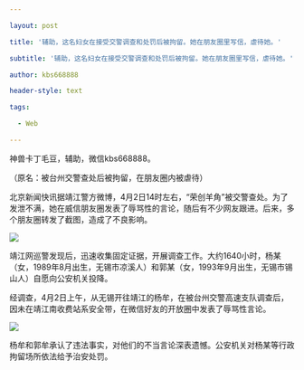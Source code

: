 ---
layout: post
title: '辅助，这名妇女在接受交警调查和处罚后被拘留。她在朋友圈里写信，虐待她。'
subtitle: '辅助，这名妇女在接受交警调查和处罚后被拘留。她在朋友圈里写信，虐待她。'
author: kbs668888
header-style: text
tags:
  - Web
---
神兽卡丁毛豆，辅助，微信kbs668888。

（原名：被台州交警查处后被拘留，在朋友圈内被虐待）

北京新闻快讯据靖江警方微博，4月2日14时左右，“荣创羊角”被交警查处。为了发泄不满，她在威信朋友圈发表了辱骂性的言论，随后有不少网友跟进。后来，多个朋友圈转发了截图，造成了不良影响。

![](http://dingyue.ws.126.net/AWwDIe60Mr7eZlo9LJK=lOo0dn8iMFPa3jwBoNExKR2Hz1554261126345compressflag.jpg)

靖江网巡警发现后，迅速收集固定证据，开展调查工作。大约1640小时，杨某（女，1989年8月出生，无锡市凉溪人）和郭某（女，1993年9月出生，无锡市锡山人）自愿向公安机关投降。

经调查，4月2日上午，从无锡开往靖江的杨牟，在被台州交警高速支队调查后，因未在靖江南收费站系安全带，在微信好友的开放圈中发表了辱骂性言论。

![](http://dingyue.ws.126.net/G3hkJtyRVtybGkiXnAeIAua3AbC4xb2BVkKLUxYfPY=Dx1554261126346compressflag.jpg)

杨牟和郭牟承认了违法事实，对他们的不当言论深表遗憾。公安机关对杨某等行政拘留场所依法给予治安处罚。

